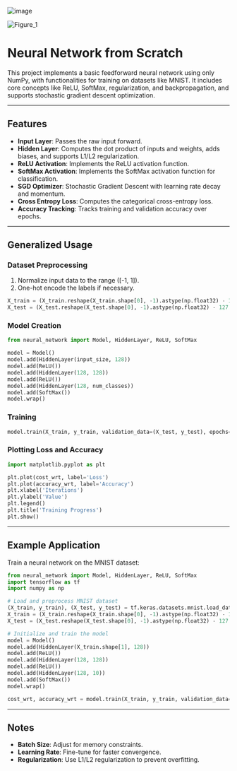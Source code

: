 ![image](https://github.com/user-attachments/assets/8a0c3e18-01d6-4ade-b157-fca7ffd5b3b0)

![Figure_1](https://github.com/user-attachments/assets/04030194-ba19-4412-906b-5dd5416e5ee5)


# Neural Network from Scratch

This project implements a basic feedforward neural network using only NumPy, with functionalities for training on datasets like MNIST. It includes core concepts like ReLU, SoftMax, regularization, and backpropagation, and supports stochastic gradient descent optimization.

---

## Features

- **Input Layer**: Passes the raw input forward.
- **Hidden Layer**: Computes the dot product of inputs and weights, adds biases, and supports L1/L2 regularization.
- **ReLU Activation**: Implements the ReLU activation function.
- **SoftMax Activation**: Implements the SoftMax activation function for classification.
- **SGD Optimizer**: Stochastic Gradient Descent with learning rate decay and momentum.
- **Cross Entropy Loss**: Computes the categorical cross-entropy loss.
- **Accuracy Tracking**: Tracks training and validation accuracy over epochs.

---
## Generalized Usage

### Dataset Preprocessing
1. Normalize input data to the range \([-1, 1]\).
2. One-hot encode the labels if necessary.

```python
X_train = (X_train.reshape(X_train.shape[0], -1).astype(np.float32) - 127.5) / 127.5
X_test = (X_test.reshape(X_test.shape[0], -1).astype(np.float32) - 127.5) / 127.5
```

### Model Creation
```python
from neural_network import Model, HiddenLayer, ReLU, SoftMax

model = Model()
model.add(HiddenLayer(input_size, 128))
model.add(ReLU())
model.add(HiddenLayer(128, 128))
model.add(ReLU())
model.add(HiddenLayer(128, num_classes))
model.add(SoftMax())
model.wrap()
```

### Training
```python
model.train(X_train, y_train, validation_data=(X_test, y_test), epochs=10, batch_size=128, print_every=100)
```

### Plotting Loss and Accuracy
```python
import matplotlib.pyplot as plt

plt.plot(cost_wrt, label='Loss')
plt.plot(accuracy_wrt, label='Accuracy')
plt.xlabel('Iterations')
plt.ylabel('Value')
plt.legend()
plt.title('Training Progress')
plt.show()
```

---

## Example Application

Train a neural network on the MNIST dataset:

```python
from neural_network import Model, HiddenLayer, ReLU, SoftMax
import tensorflow as tf
import numpy as np

# Load and preprocess MNIST dataset
(X_train, y_train), (X_test, y_test) = tf.keras.datasets.mnist.load_data()
X_train = (X_train.reshape(X_train.shape[0], -1).astype(np.float32) - 127.5) / 127.5
X_test = (X_test.reshape(X_test.shape[0], -1).astype(np.float32) - 127.5) / 127.5

# Initialize and train the model
model = Model()
model.add(HiddenLayer(X_train.shape[1], 128))
model.add(ReLU())
model.add(HiddenLayer(128, 128))
model.add(ReLU())
model.add(HiddenLayer(128, 10))
model.add(SoftMax())
model.wrap()

cost_wrt, accuracy_wrt = model.train(X_train, y_train, validation_data=(X_test, y_test), epochs=10, batch_size=128, print_every=100)
```

---

## Notes

- **Batch Size**: Adjust for memory constraints.
- **Learning Rate**: Fine-tune for faster convergence.
- **Regularization**: Use L1/L2 regularization to prevent overfitting.
